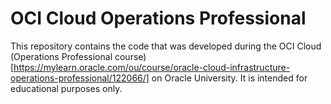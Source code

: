 # OCI Cloud Operations Professional

This repository contains the code that was developed during the OCI Cloud (Operations Professional course)[https://mylearn.oracle.com/ou/course/oracle-cloud-infrastructure-operations-professional/122066/] on Oracle University. It is intended for educational purposes only.
